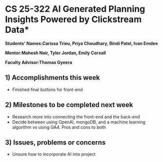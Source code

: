 # CS 25-322 AI Generated Planning Insights Powered by Clickstream Data*

**Students' Names:Carissa Trieu, Priya Choudhary, Bindi Patel, Ivan Emdee**

**Mentor:Mahesh Nair, Tyler Jordan, Emily Corxall**

**Faculty Advisor:Thomas Gyeera**

## 1) Accomplishments this week ##
   - Finished final buttons for front-end

## 2) Milestones to be completed next week ##
   - Research more into connecting the front-end and the back-end
   - Decide between using OpenAI, mongoDB, and a machine learning algorithm vs using GA4. Pros and cons to both

## 3) Issues, problems or concerns ##
   - Unsure how to incorporate AI into project
